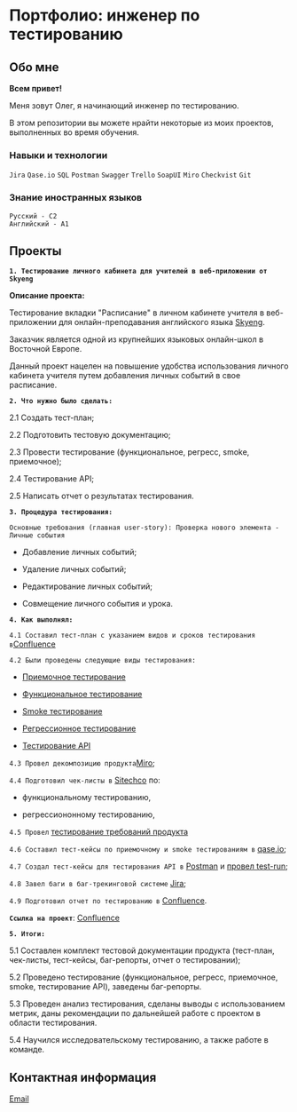 # Портфолио: инженер по тестированию

## Обо мне

**Всем привет!**

Меня зовут Олег, я начинающий инженер по тестированию.

В этом репозитории вы можете нрайти некоторые из моих проектов, выполненных во время обучения.

### Навыки и технологии

`Jira` `Qase.io` `SQL` `Postman` `Swagger` `Trello` `SoapUI` `Miro` `Checkvist` `Git`

### Знание иностранных языков

```
Русский - С2
Английский - А1
```
## Проекты

**`1. Тестирование личного кабинета для учителей в веб-приложении от Skyeng`**

**Описание проекта:**

Тестирование вкладки "Расписание" в личном кабинете учителя в веб-приложении для онлайн-преподавания английского языка [Skyeng](https://teachers.skyeng.ru/schedule). 

Заказчик является одной из крупнейших языковых онлайн-школ в Восточной Европе. 

Данный проект нацелен на повышение удобства использования личного кабинета учителя путем добавления личных событий в свое расписание.

**`2. Что нужно было сделать:`**

2.1 Создать тест-план;

2.2 Подготовить тестовую документацию;

2.3 Провести тестирование (функциональное, регресс, smoke, приемочное);

2.4 Тестирование API;

2.5 Написать отчет о результатах тестирования.

**`3. Процедура тестирования:`**

`Основные требования (главная user-story): Проверка нового элемента - Личные события`

- Добавление личных событий;

- Удаление личных событий;

- Редактирование личных событий;

- Совмещение личного события и урока.

**`4. Как выполнял:`** 

`4.1 Составил тест-план с указанием видов и сроков тестирования в`[Confluence](https://olegkotest.atlassian.net/wiki/spaces/CP/pages/1015878/1-+2-#4.-%D0%9F%D0%BB%D0%B0%D0%BD-%D1%82%D0%B5%D1%81%D1%82%D0%B8%D1%80%D0%BE%D0%B2%D0%B0%D0%BD%D0%B8%D1%8F)

`4.2 Были проведены следующие виды тестирования:`

- [Приемочное тестирование](https://app.qase.io/public/report/b00a3e1b3e2662c1f78372c545e397a32355321e)

- [Функциональное тестирование](https://app.qase.io/project/CP?previewMode=side&suite=10)

- [Smoke тестирование](https://chlist.sitechco.ru/project/36881/checklist/1427102/details)

- [Регрессионное тестирование](https://chlist.sitechco.ru/project/36881/checklist/1427671/details)

- [Тестирование API](https://app.qase.io/project/CP?suite=14)

`4.3 Провел декомпозицию продукта`[Miro](https://miro.com/app/board/uXjVPrG7UqY=/?share_link_id=138798434134);

`4.4 Подготовил чек-листы в` [Sitechco](https://chlist.sitechco.ru/project/36881/checklist/1424812/details) по: 

- функциональному тестированию,

- регрессиононному тестированию,
  
`4.5 Провел` [тестирование требований продукта](https://olegkotest.atlassian.net/wiki/spaces/CP/pages/1015878/1-+2-#2.-%D0%A2%D0%B5%D1%81%D1%82%D0%B8%D1%80%D0%BE%D0%B2%D0%B0%D0%BD%D0%B8%D0%B5-%D1%82%D1%80%D0%B5%D0%B1%D0%BE%D0%B2%D0%B0%D0%BD%D0%B8%D0%B9)

`4.6 Составил тест-кейсы по приемочному и smoke тестированиям в` [qase.io](https://app.qase.io/project/CP);

`4.7 Создал тест-кейсы для тестирования API в` [Postman](https://orange-spaceship-251889.postman.co/workspace/%D0%9A%D1%83%D1%80%D1%81%D0%BE%D0%B2%D0%BE%D0%B9-%D0%BF%D1%80%D0%BE%D0%B5%D0%BA%D1%82-2~9d22b700-3bc8-4164-92a7-17b119cfa8f4/collection/26207494-92d23ea0-22d9-4a24-bd06-24de9ce98a3a?action=share&creator=26207494) и [провел test-run](https://olegkotest.atlassian.net/wiki/spaces/CP/pages/1015878/1-+2-#%D0%9E%D1%82%D1%87%D0%B5%D1%82-%D0%BF%D0%BE-%D0%A2%D0%B5%D1%81%D1%82%D0%B8%D1%80%D0%BE%D0%B2%D0%B0%D0%BD%D0%B8%D1%8E-API);

`4.8 Завел баги в баг-трекинговой системе` [Jira](https://olegkotest.atlassian.net/jira/software/projects/FN1/boards/10/backlog);

`4.9 Подготовил отчет по тестированию в` [Confluence](https://olegkotest.atlassian.net/wiki/spaces/CP/pages/1015878/1-+2-#5.-%D0%9E%D1%82%D1%87%D0%B5%D1%82%D0%BD%D0%BE%D1%81%D1%82%D1%8C-%D0%BF%D0%BE-%D1%82%D0%B5%D1%81%D1%82%D0%B8%D1%80%D0%BE%D0%B2%D0%B0%D0%BD%D0%B8%D1%8E:).

**`Ссылка на проект`**: [Confluence](https://olegkotest.atlassian.net/wiki/spaces/CP/pages/1015878/1-+2-#4.-%D0%9F%D0%BB%D0%B0%D0%BD-%D1%82%D0%B5%D1%81%D1%82%D0%B8%D1%80%D0%BE%D0%B2%D0%B0%D0%BD%D0%B8%D1%8F)

**`5. Итоги:`**

5.1 Составлен комплект тестовой документации продукта (тест-план, чек-листы, тест-кейсы, баг-репорты, отчет о тестировании);

5.2 Проведено тестирование (функциональное, регресс, приемочное, smoke, тестирование API),
заведены баг-репорты.

5.3 Проведен анализ тестирования, сделаны выводы с использованием метрик, даны рекомендации по дальнейшей работе с проектом в области тестирования.

5.4 Научился исследовательскому тестированию, а также работе в команде.

## Контактная информация

[Email](olegkolomiich@gmail.com)

